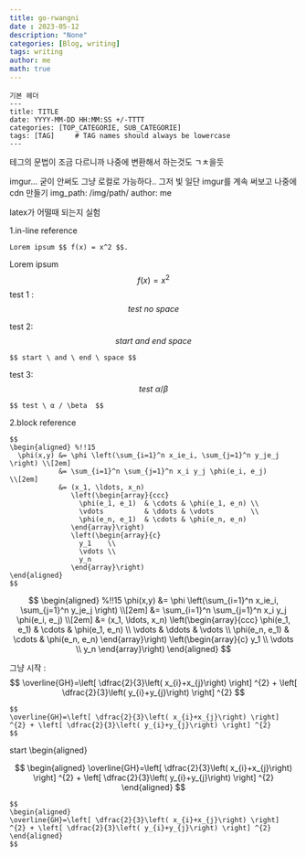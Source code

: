 ```yaml
---
title: go-rwangni
date : 2023-05-12
description: "None"
categories: [Blog, writing]
tags: writing
author: me
math: true
---
```

```
기본 헤더
---
title: TITLE
date: YYYY-MM-DD HH:MM:SS +/-TTTT
categories: [TOP_CATEGORIE, SUB_CATEGORIE]
tags: [TAG]     # TAG names should always be lowercase
---
```
테그의 문법이 조금 다르니까 나중에 변환해서 하는것도 ㄱㅊ을듯

imgur... 굳이 안써도 그냥 로컬로 가능하다.. 그저 빛
일단 imgur를 계속 써보고 나중에 cdn 만들기
img_path: /img/path/
author: me



latex가 어떨때 되는지 실험

1.in-line
reference
```
Lorem ipsum $$ f(x) = x^2 $$.
```
Lorem ipsum $$ f(x) = x^2 $$
test 1 :  $$test \ no \ space$$

test 2: $$ start \ and \ end \ space $$
```
$$ start \ and \ end \ space $$
```

test 3:
$$ test \ α / \beta  $$

```
$$ test \ α / \beta  $$
```

2.block 
reference
```
$$
\begin{aligned} %!!15
  \phi(x,y) &= \phi \left(\sum_{i=1}^n x_ie_i, \sum_{j=1}^n y_je_j \right) \\[2em]
            &= \sum_{i=1}^n \sum_{j=1}^n x_i y_j \phi(e_i, e_j)            \\[2em]
            &= (x_1, \ldots, x_n)
               \left(\begin{array}{ccc}
                 \phi(e_1, e_1)  & \cdots & \phi(e_1, e_n) \\
                 \vdots          & \ddots & \vdots         \\
                 \phi(e_n, e_1)  & \cdots & \phi(e_n, e_n)
               \end{array}\right)
               \left(\begin{array}{c}
                 y_1    \\
                 \vdots \\
                 y_n
               \end{array}\right)
\end{aligned}
$$
```
$$
\begin{aligned} %!!15
  \phi(x,y) &= \phi \left(\sum_{i=1}^n x_ie_i, \sum_{j=1}^n y_je_j \right) \\[2em]
            &= \sum_{i=1}^n \sum_{j=1}^n x_i y_j \phi(e_i, e_j)            \\[2em]
            &= (x_1, \ldots, x_n)
               \left(\begin{array}{ccc}
                 \phi(e_1, e_1)  & \cdots & \phi(e_1, e_n) \\
                 \vdots          & \ddots & \vdots         \\
                 \phi(e_n, e_1)  & \cdots & \phi(e_n, e_n)
               \end{array}\right)
               \left(\begin{array}{c}
                 y_1    \\
                 \vdots \\
                 y_n
               \end{array}\right)
\end{aligned}
$$

그냥 시작 :
$$
\overline{GH}=\left[ \dfrac{2}{3}\left( x_{i}+x_{j}\right) \right] ^{2} + \left[ \dfrac{2}{3}\left( y_{i}+y_{j}\right) \right] ^{2}
$$
```
$$
\overline{GH}=\left[ \dfrac{2}{3}\left( x_{i}+x_{j}\right) \right] ^{2} + \left[ \dfrac{2}{3}\left( y_{i}+y_{j}\right) \right] ^{2}
$$
```
start \\begin{aligned}

$$
\begin{aligned}
\overline{GH}=\left[ \dfrac{2}{3}\left( x_{i}+x_{j}\right) \right] ^{2} + \left[ \dfrac{2}{3}\left( y_{i}+y_{j}\right) \right] ^{2}
\end{aligned}
$$

```
$$
\begin{aligned}
\overline{GH}=\left[ \dfrac{2}{3}\left( x_{i}+x_{j}\right) \right] ^{2} + \left[ \dfrac{2}{3}\left( y_{i}+y_{j}\right) \right] ^{2}
\end{aligned}
$$
```